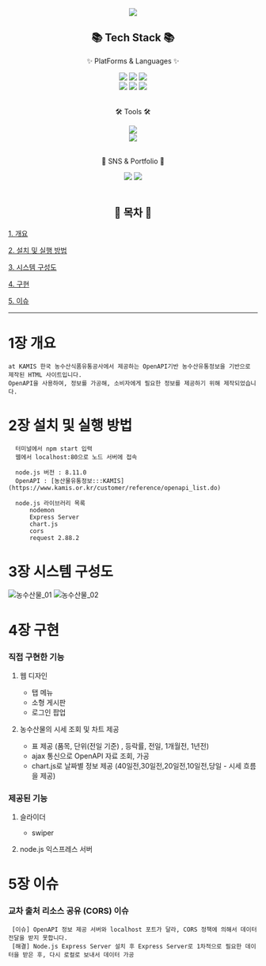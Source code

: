 
<div align="center">
<img src="https://capsule-render.vercel.app/api?type=waving&color=random&height=300&section=header&text=농수산물%20시세%20사이트&fontSize=90" />
<h2>📚 Tech Stack 📚</h2>
  <p>✨ PlatForms & Languages ✨</p>
	<img src="https://img.shields.io/badge/HTML5-E34F26?style=flat&logo=HTML5&logoColor=white" />
	<img src="https://img.shields.io/badge/CSS3-1572B6?style=flat&logo=CSS3&logoColor=white" />
  <img src="https://img.shields.io/badge/JavaScript-F7DF1E?style=flat&logo=JavaScript&logoColor=white" />
  <br>
  <img src="https://img.shields.io/badge/Node.js-339933?style=flat&logo=Node.js&logoColor=white" />
  <img src="https://img.shields.io/badge/Chart.js-FF6384?style=flat&logo=Chart.js&logoColor=white" />
  <img src="https://img.shields.io/badge/OpenAPI-6BA539?style=flat&logo=OpenAPI Initiative&logoColor=white" />
  
  
  
  <br>
  <br>
  <p>🛠 Tools 🛠</p> 
  <img src="https://img.shields.io/badge/Visual Studio Code-007ACC?style=flat&logo=Visual Studio Code&logoColor=white" />
  <br>
  <img src="https://img.shields.io/badge/GitHub-181717?style=flat&logo=GitHub&logoColor=white" />
  <br>
  <br>
  <p>🎨 SNS & Portfolio 🎨 </p>
  <img src="https://img.shields.io/badge/Gmail-EA4335?style=flat&logo=Gmail&logoColor=white" />
  <img src="https://img.shields.io/badge/Portfolio-56B366?style=flat&logo=ProtonVPN&logoColor=white" />
  
  <br>
  <br>
  <h2>📜 목차 📜</h2>
</div>  

  [1. 개요](#1장-개요)
  
  [2. 설치 및 실행 방법](#2장-설치-및-실행-방법)
  
  [3. 시스템 구성도](#3장-시스템-구성도)
  
  [4. 구현](#4장-구현)
  
  [5. 이슈](#5장-이슈)
 
  
  ---
  
  # 1장 개요
    at KAMIS 한국 농수산식품유통공사에서 제공하는 OpenAPI기반 농수산유통정보을 기반으로 제작된 HTML 사이트입니다.
    OpenAPI을 사용하여, 정보를 가공해, 소비자에게 필요한 정보를 제공하기 위해 제작되었습니다.
  
  # 2장 설치 및 실행 방법
      터미널에서 npm start 입력
      웹에서 localhost:80으로 노드 서버에 접속
      
      node.js 버전 : 8.11.0
      OpenAPI : [농산물유통정보:::KAMIS](https://www.kamis.or.kr/customer/reference/openapi_list.do)
      
      node.js 라이브러리 목록
          nodemon
          Express Server
          chart.js
          cors
          request 2.88.2
          
          
          
    
  # 3장 시스템 구성도
  ![농수산물_01](https://user-images.githubusercontent.com/104084926/215573276-e587883b-fd67-44f7-9335-169b28d70275.jpg)
![농수산물_02](https://user-images.githubusercontent.com/104084926/215573282-146b457d-63a6-4587-ab5f-2745cbf06df7.jpg)

  
  # 4장 구현
  
  ### 직접 구현한 기능
  
  1. 웹 디자인
     - 탭 메뉴
     - 소형 게시판
     - 로그인 팝업
    
  2. 농수산물의 시세 조회 및 차트 제공
     - 표 제공 (품목, 단위(전일 기준) , 등락률, 전일, 1개월전, 1년전) 
     - ajax 통신으로 OpenAPI 자료 조회, 가공
     - chart.js로 날짜별 정보 제공 (40일전,30일전,20일전,10일전,당일 - 시세 흐름을 제공)
         
### 제공된 기능
    
  1. 슬라이더
      - swiper

  2. node.js 익스프레스 서버
   
    
  # 5장 이슈
  ### 교차 출처 리소스 공유 (CORS) 이슈
     [이슈] OpenAPI 정보 제공 서버와 localhost 포트가 달라, CORS 정책에 의해서 데이터 전달을 받지 못합니다.
     [해결] Node.js Express Server 설치 후 Express Server로 1차적으로 필요한 데이터을 받은 후, 다시 로컬로 보내서 데이터 가공

 




  
  
